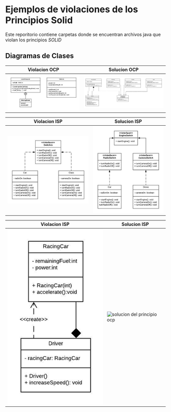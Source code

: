# Ejemplos de violaciones de los Principios Solid
Este reporitorio contiene carpetas donde se encuentran archivos java que violan los principios *SOLID*
## Diagramas de Clases
Violacion OCP | Solucion OCP
--- | ---
![violacion del principio  ocp](/src/solid/ocp/Violacion_OCP.jpeg) | ![solucion del principio ocp](/src/solid/ocp/Solucion_OCP.jpeg)

Violacion ISP | Solucion ISP
--- | ---
![violacion del principio  ocp](/src/solid/isp/Violacion_ISP.jpeg) | ![solucion del principio ocp](/src/solid/isp/Solucion_ISP.jpeg)

Violacion ISP | Solucion ISP
--- | ---
![violacion del principio  ocp](/src/solid/dip/Violacion_DIP.jpeg) | ![solucion del principio ocp](/src/solid/dio/Solucion_DIP.jpeg)
